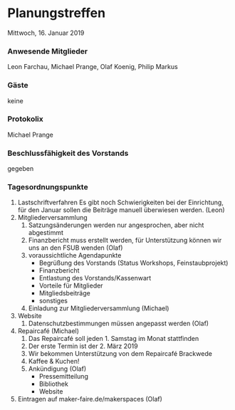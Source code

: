# **Planungstreffen**
Mittwoch, 16. Januar 2019

### Anwesende Mitglieder
Leon Farchau, Michael Prange, Olaf Koenig, Philip Markus

### Gäste
keine

### Protokolix
Michael Prange

### Beschlussfähigkeit des Vorstands
gegeben

### Tagesordnungspunkte
1. Lastschriftverfahren
	Es gibt noch Schwierigkeiten bei der Einrichtung, für den Januar sollen die Beiträge manuell überwiesen werden. (Leon)
1. Mitgliederversammlung
	1. Satzungsänderungen werden nur angesprochen, aber nicht abgestimmt
	1. Finanzbericht muss erstellt werden, für Unterstützung können wir uns an den FSUB wenden (Olaf)
	1. voraussichtliche Agendapunkte
		* Begrüßung des Vorstands (Status Workshops, Feinstaubprojekt)
		* Finanzbericht
		* Entlastung des Vorstands/Kassenwart
		* Vorteile für Mitglieder
		* Mitgliedsbeiträge
		* sonstiges
	1. Einladung zur Mitgliederversammlung (Michael)
1. Website
	1. Datenschutzbestimmungen müssen angepasst werden (Olaf)
1. Repaircafé (Michael)
	1. Das Repaircafé soll jeden 1. Samstag im Monat stattfinden
	1. Der erste Termin ist der 2. März 2019
	1. Wir bekommen Unterstützung von dem Repaircafé Brackwede
	1. Kaffee & Kuchen!
	1. Ankündigung (Olaf)
		* Pressemitteilung
		* Bibliothek
		* Website
1. Eintragen auf maker-faire.de/makerspaces (Olaf)

